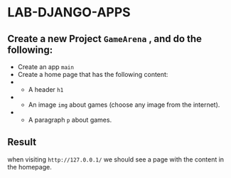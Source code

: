 # LAB-DJANGO-APPS

## Create a new Project `GameArena` , and do the following:
- Create an app `main`
- Create a home page that has the following content:
- - A header `h1`
- - An image `img` about games (choose any image from the internet).
- -  A paragraph `p` about games.


## Result
when visiting `http://127.0.0.1/` we should see a page with the content in the homepage.
  
